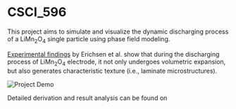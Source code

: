 # CSCI_596

This project aims to simulate and visualize the dynamic discharging process of a LiMn<sub>2</sub>O<sub>4</sub> single particle using phase field modeling.


[Experimental findings](https://pubs.acs.org/doi/full/10.1021/acsaem.0c00380) by Erichsen et al. show that during the discharging process of LiMn<sub>2</sub>O<sub>4</sub> electrode, it not only undergoes volumetric expansion, but also generates characteristic texture (i.e., laminate microstructures).

![Project Demo](https://example.com/demo.gi)

Detailed derivation and result analysis can be found on 

